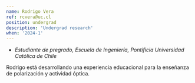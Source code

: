 ```yaml
---
name: Rodrigo Vera
ref: rcvera@uc.cl
position: undergrad
description: 'Undergrad research'
when: '2024-1'
---
```


- _Estudiante de pregrado, Escuela de Ingeniería, Pontificia Universidad Católica de Chile_

Rodrigo está desarrollando una experiencia educacional para la enseñanza de polarización y actividad óptica. 